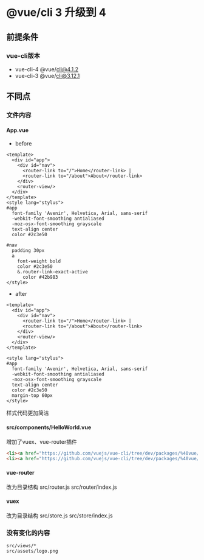 # @vue/cli 3 升级到 4

## 前提条件

### vue-cli版本

- vue-cli-4 @vue/cli@4.1.2
- vue-cli-3 @vue/cli@3.12.1


## 不同点

### 文件内容

#### App.vue 

- before
```vue
<template>
  <div id="app">
    <div id="nav">
      <router-link to="/">Home</router-link> |
      <router-link to="/about">About</router-link>
    </div>
    <router-view/>
  </div>
</template>
<style lang="stylus">
#app
  font-family 'Avenir', Helvetica, Arial, sans-serif
  -webkit-font-smoothing antialiased
  -moz-osx-font-smoothing grayscale
  text-align center
  color #2c3e50

#nav
  padding 30px
  a
    font-weight bold
    color #2c3e50
    &.router-link-exact-active
      color #42b983
</style>

```

- after
```
<template>
  <div id="app">
    <div id="nav">
      <router-link to="/">Home</router-link> |
      <router-link to="/about">About</router-link>
    </div>
    <router-view/>
  </div>
</template>

<style lang="stylus">
#app
  font-family 'Avenir', Helvetica, Arial, sans-serif
  -webkit-font-smoothing antialiased
  -moz-osx-font-smoothing grayscale
  text-align center
  color #2c3e50
  margin-top 60px
</style>
```

样式代码更加简洁

#### src/components/HelloWorld.vue
增加了vuex、vue-router插件

```html
<li><a href="https://github.com/vuejs/vue-cli/tree/dev/packages/%40vue/cli-plugin-router" target="_blank" rel="noopener">router</a></li>
<li><a href="https://github.com/vuejs/vue-cli/tree/dev/packages/%40vue/cli-plugin-vuex" target="_blank" rel="noopener">vuex</a></li>
```

#### vue-router
改为目录结构
src/router.js
src/router/index.js

#### vuex
改为目录结构
src/store.js
src/store/index.js

### 没有变化的内容

```
src/views/*
src/assets/logo.png
```